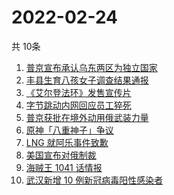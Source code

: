 # 2022-02-24
  共 10条

  <!-- BEGIN -->
  <!-- 最后更新时间:Thu Feb 24 2022 00:47:27 GMT+0000 (Coordinated Universal Time) -->
  1. [普京宣布承认乌东两区为独立国家](https://www.zhihu.com/search?q=俄罗斯乌克兰)
1. [丰县生育八孩女子调查结果通报](https://www.zhihu.com/search?q=丰县八孩)
1. [《艾尔登法环》发售宣传片](https://www.zhihu.com/search?q=艾尔登法环)
1. [字节跳动内网回应员工猝死](https://www.zhihu.com/search?q=字节跳动员工)
1. [普京获批在境外动用俄武装力量](https://www.zhihu.com/search?q=普京)
1. [原神「八重神子」争议](https://www.zhihu.com/search?q=八重神子)
1. [LNG 就阿乐事件致歉](https://www.zhihu.com/search?q=ale)
1. [美国宣布对俄制裁](https://www.zhihu.com/search?q=美国制裁俄罗斯)
1. [海贼王 1041 话情报](https://www.zhihu.com/search?q=海贼王)
1. [武汉新增 10 例新冠病毒阳性感染者](https://www.zhihu.com/search?q=武汉新增)
  <!-- END -->
  